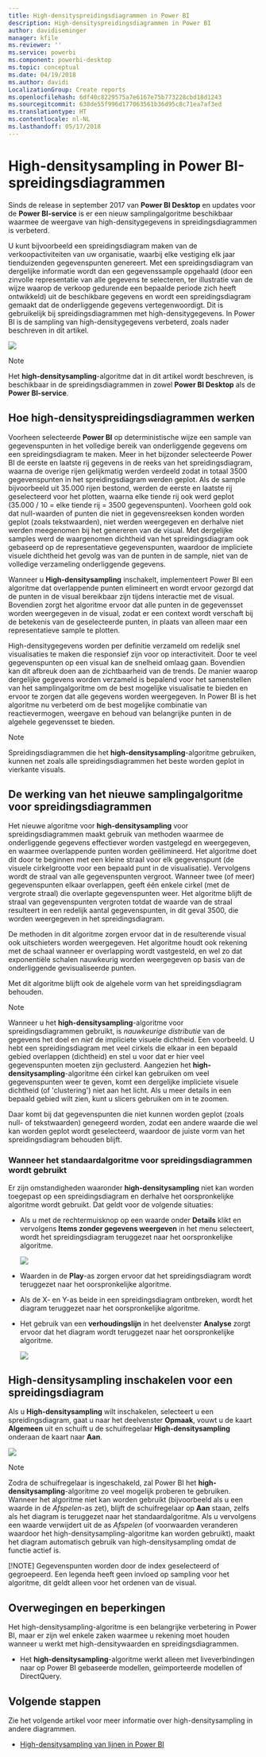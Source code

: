 ```yaml
---
title: High-densityspreidingsdiagrammen in Power BI
description: High-densityspreidingsdiagrammen in Power BI
author: davidiseminger
manager: kfile
ms.reviewer: ''
ms.service: powerbi
ms.component: powerbi-desktop
ms.topic: conceptual
ms.date: 04/19/2018
ms.author: davidi
LocalizationGroup: Create reports
ms.openlocfilehash: 6df40c8229575a7e6167e75b773228cbd18d1243
ms.sourcegitcommit: 638de55f996d177063561b36d95c8c71ea7af3ed
ms.translationtype: HT
ms.contentlocale: nl-NL
ms.lasthandoff: 05/17/2018
---
```

# <a name="high-density-sampling-in-power-bi-scatter-charts"></a>High-densitysampling in Power BI-spreidingsdiagrammen
Sinds de release in september 2017 van **Power BI Desktop** en updates voor de **Power BI-service** is er een nieuw samplingalgoritme beschikbaar waarmee de weergave van high-densitygegevens in spreidingsdiagrammen is verbeterd.

U kunt bijvoorbeeld een spreidingsdiagram maken van de verkoopactiviteiten van uw organisatie, waarbij elke vestiging elk jaar tienduizenden gegevenspunten genereert. Met een spreidingsdiagram van dergelijke informatie wordt dan een gegevenssample opgehaald (door een zinvolle representatie van alle gegevens te selecteren, ter illustratie van de wijze waarop de verkoop gedurende een bepaalde periode zich heeft ontwikkeld) uit de beschikbare gegevens en wordt een spreidingsdiagram gemaakt dat de onderliggende gegevens vertegenwoordigt. Dit is gebruikelijk bij spreidingsdiagrammen met high-densitygegevens. In Power BI is de sampling van high-densitygegevens verbeterd, zoals nader beschreven in dit artikel.

![](media/desktop-high-density-scatter-charts/high-density-scatter-charts_01.png)

> [!NOTE]
> Het **high-densitysampling**-algoritme dat in dit artikel wordt beschreven, is beschikbaar in de spreidingsdiagrammen in zowel **Power BI Desktop** als de **Power BI-service**.
> 
> 

## <a name="how-high-density-scatter-charts-work"></a>Hoe high-densityspreidingsdiagrammen werken
Voorheen selecteerde **Power BI** op deterministische wijze een sample van gegevenspunten in het volledige bereik van onderliggende gegevens om een spreidingsdiagram te maken. Meer in het bijzonder selecteerde Power BI de eerste en laatste rij gegevens in de reeks van het spreidingsdiagram, waarna de overige rijen gelijkmatig werden verdeeld zodat in totaal 3500 gegevenspunten in het spreidingsdiagram werden geplot. Als de sample bijvoorbeeld uit 35.000 rijen bestond, werden de eerste en laatste rij geselecteerd voor het plotten, waarna elke tiende rij ook werd geplot (35.000 / 10 = elke tiende rij = 3500 gegevenspunten). Voorheen gold ook dat null-waarden of punten die niet in gegevensreeksen konden worden geplot (zoals tekstwaarden), niet werden weergegeven en derhalve niet werden meegenomen bij het genereren van de visual. Met dergelijke samples werd de waargenomen dichtheid van het spreidingsdiagram ook gebaseerd op de representatieve gegevenspunten, waardoor de impliciete visuele dichtheid het gevolg was van de punten in de sample, niet van de volledige verzameling onderliggende gegevens.

Wanneer u **High-densitysampling** inschakelt, implementeert Power BI een algoritme dat overlappende punten elimineert en wordt ervoor gezorgd dat de punten in de visual bereikbaar zijn tijdens interactie met de visual. Bovendien zorgt het algoritme ervoor dat alle punten in de gegevensset worden weergegeven in de visual, zodat er een context wordt verschaft bij de betekenis van de geselecteerde punten, in plaats van alleen maar een representatieve sample te plotten.

High-densitygegevens worden per definitie verzameld om redelijk snel visualisaties te maken die responsief zijn voor op interactiviteit. Door te veel gegevenspunten op een visual kan de snelheid omlaag gaan. Bovendien kan dit afbreuk doen aan de zichtbaarheid van de trends. De manier waarop dergelijke gegevens worden verzameld is bepalend voor het samenstellen van het samplingalgoritme om de best mogelijke visualisatie te bieden en ervoor te zorgen dat alle gegevens worden weergegeven. In Power BI is het algoritme nu verbeterd om de best mogelijke combinatie van reactievermogen, weergave en behoud van belangrijke punten in de algehele gegevensset te bieden.

> [!NOTE]
> Spreidingsdiagrammen die het **high-densitysampling**-algoritme gebruiken, kunnen net zoals alle spreidingsdiagrammen het beste worden geplot in vierkante visuals.
> 
> 

## <a name="how-the-new-scatter-chart-sampling-algorithm-works"></a>De werking van het nieuwe samplingalgoritme voor spreidingsdiagrammen
Het nieuwe algoritme voor **high-densitysampling** voor spreidingsdiagrammen maakt gebruik van methoden waarmee de onderliggende gegevens effectiever worden vastgelegd en weergegeven, en waarmee overlappende punten worden geëlimineerd. Het algoritme doet dit door te beginnen met een kleine straal voor elk gegevenspunt (de visuele cirkelgrootte voor een bepaald punt in de visualisatie). Vervolgens wordt de straal van alle gegevenspunten vergroot. Wanneer twee (of meer) gegevenspunten elkaar overlappen, geeft één enkele cirkel (met de vergrote straal) die overlapte gegevenspunten weer. Het algoritme blijft de straal van gegevenspunten vergroten totdat de waarde van de straal resulteert in een redelijk aantal gegevenspunten, in dit geval 3500, die worden weergegeven in het spreidingsdiagram.

De methoden in dit algoritme zorgen ervoor dat in de resulterende visual ook uitschieters worden weergegeven. Het algoritme houdt ook rekening met de schaal wanneer er overlapping wordt vastgesteld, en wel zo dat exponentiële schalen nauwkeurig worden weergegeven op basis van de onderliggende gevisualiseerde punten.

Met dit algoritme blijft ook de algehele vorm van het spreidingsdiagram behouden.

> [!NOTE]
> Wanneer u het **high-densitysampling**-algoritme voor spreidingsdiagrammen gebruikt, is *nauwkeurige distributie* van de gegevens het doel en *niet* de impliciete visuele dichtheid. Een voorbeeld. U hebt een spreidingsdiagram met veel cirkels die elkaar in een bepaald gebied overlappen (dichtheid) en stel u voor dat er hier veel gegevenspunten moeten zijn geclusterd. Aangezien het **high-densitysampling**-algoritme één cirkel kan gebruiken om veel gegevenspunten weer te geven, komt een dergelijke impliciete visuele dichtheid (of 'clustering') niet aan het licht. Als u meer details in een bepaald gebied wilt zien, kunt u slicers gebruiken om in te zoomen.
> 
> 

Daar komt bij dat gegevenspunten die niet kunnen worden geplot (zoals null- of tekstwaarden) genegeerd worden, zodat een andere waarde die wel kan worden geplot wordt geselecteerd, waardoor de juiste vorm van het spreidingsdiagram behouden blijft.

### <a name="when-the-standard-algorithm-for-scatter-charts-is-used"></a>Wanneer het standaardalgoritme voor spreidingsdiagrammen wordt gebruikt
Er zijn omstandigheden waaronder **high-densitysampling** niet kan worden toegepast op een spreidingsdiagram en derhalve het oorspronkelijke algoritme wordt gebruikt. Dat geldt voor de volgende situaties:

* Als u met de rechtermuisknop op een waarde onder **Details** klikt en vervolgens **Items zonder gegevens weergeven** in het menu selecteert, wordt het spreidingsdiagram teruggezet naar het oorspronkelijke algoritme.
  
  ![](media/desktop-high-density-scatter-charts/high-density-scatter-charts_02.png)
* Waarden in de **Play**-as zorgen ervoor dat het spreidingsdiagram wordt teruggezet naar het oorspronkelijke algoritme.
* Als de X- en Y-as beide in een spreidingsdiagram ontbreken, wordt het diagram teruggezet naar het oorspronkelijke algoritme.
* Het gebruik van een **verhoudingslijn** in het deelvenster **Analyse** zorgt ervoor dat het diagram wordt teruggezet naar het oorspronkelijke algoritme.
  
  ![](media/desktop-high-density-scatter-charts/high-density-scatter-charts_03.png)

## <a name="how-to-turn-on-high-density-sampling-for-a-scatter-chart"></a>High-densitysampling inschakelen voor een spreidingsdiagram
Als u **High-densitysampling** wilt inschakelen, selecteert u een spreidingsdiagram, gaat u naar het deelvenster **Opmaak**, vouwt u de kaart **Algemeen** uit en schuift u de schuifregelaar **High-densitysampling** onderaan de kaart naar **Aan**.

![](media/desktop-high-density-scatter-charts/high-density-scatter-charts_04.png)

> [!NOTE]
> Zodra de schuifregelaar is ingeschakeld, zal Power BI het **high-densitysampling**-algoritme zo veel mogelijk proberen te gebruiken. Wanneer het algoritme niet kan worden gebruikt (bijvoorbeeld als u een waarde in de *Afspelen*-as zet), blijft de schuifregelaar op **Aan** staan, zelfs als het diagram is teruggezet naar het standaardalgoritme. Als u vervolgens een waarde verwijdert uit de as *Afspelen* (of voorwaarden veranderen waardoor het high-densitysampling-algoritme kan worden gebruikt), maakt het diagram automatisch gebruik van high-densitysampling omdat de functie actief is.
> 
> [!NOTE]
> Gegevenspunten worden door de index geselecteerd of gegroepeerd. Een legenda heeft geen invloed op sampling voor het algoritme, dit geldt alleen voor het ordenen van de visual.
> 
> 

## <a name="considerations-and-limitations"></a>Overwegingen en beperkingen
Het high-densitysampling-algoritme is een belangrijke verbetering in Power BI, maar er zijn wel enkele zaken waarmee u rekening moet houden wanneer u werkt met high-densitywaarden en spreidingsdiagrammen.

* Het **high-densitysampling**-algoritme werkt alleen met liveverbindingen naar op Power BI gebaseerde modellen, geïmporteerde modellen of DirectQuery.

## <a name="next-steps"></a>Volgende stappen
Zie het volgende artikel voor meer informatie over high-densitysampling in andere diagrammen.

* [High-densitysampling van lijnen in Power BI](desktop-high-density-sampling.md)

